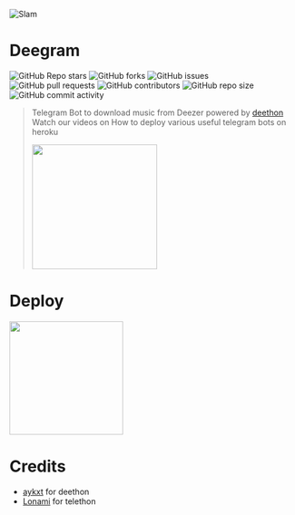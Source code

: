 ![Slam](https://telegra.ph/file/5b0ae1361fd50dad69e4a.jpg)
# Deegram
![GitHub Repo stars](https://img.shields.io/github/stars/breakdowns/deegram)
![GitHub forks](https://img.shields.io/github/forks/breakdowns/deegram)
![GitHub issues](https://img.shields.io/github/issues/breakdowns/deegram)
![GitHub pull requests](https://img.shields.io/github/issues-pr/breakdowns/deegram)
![GitHub contributors](https://img.shields.io/github/contributors/breakdowns/deegram)
![GitHub repo size](https://img.shields.io/github/repo-size/breakdowns/deegram)
![GitHub commit activity](https://img.shields.io/github/commit-activity/m/breakdowns/deegram)

> Telegram Bot to download music from Deezer powered by [deethon](https://github.com/deethon)
> Watch our videos on How to deploy various useful telegram bots on heroku
> <p><a href="https://www.youtube.com/channel/UCigq8CVltGNAM-hs6cAC8mw"> <img src="https://lh3.googleusercontent.com/proxy/FJOI0l92toS9-ugV-z0tVJ0cCxFdNz5i-N-JtKxLweXKk6J0TjKhcT9g3PFQS_PTSwvSczTboXLsLdRGszyz_FdAaDGCXm6h4v2fySC2ZXwlWDpBK47iYZdxGM6aFhqvehdF1hS4qA" width="220""/></a></p>
  
# Deploy
<p><a href="https://heroku.com/deploy"> <img src="https://img.shields.io/badge/Deploy%20To%20Heroku-blueviolet?style=for-the-badge&logo=heroku" width="200""/></a></p>

# Credits
- [aykxt](https://github.com/aykxt) for deethon
- [Lonami](https://github.com/Lonami) for telethon
